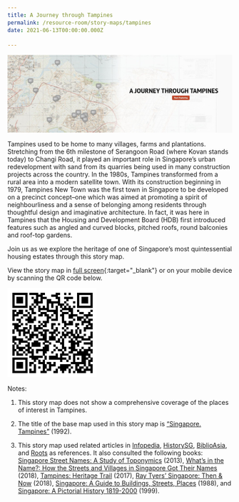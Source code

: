 ```yaml
---
title: A Journey through Tampines
permalink: /resource-room/story-maps/tampines
date: 2021-06-13T00:00:00.000Z

---
```



<img src="/images/storymap-image-tampines.png" alt="storymap-tampines"/>

Tampines used to be home to many villages, farms and plantations. Stretching from the 6th milestone of Serangoon Road (where Kovan stands today) to Changi Road, it played an important role in Singapore’s urban redevelopment with sand from its quarries being used in many construction projects across the country. In the 1980s, Tampines transformed from a rural area into a modern satellite town. With its construction beginning in 1979, Tampines New Town was the first town in Singapore to be developed on a precinct concept–one which was aimed at promoting a spirit of neighbourliness and a sense of belonging among residents through thoughtful design and imaginative architecture. In fact, it was here in Tampines that the Housing and Development Board (HDB) first introduced features such as angled and curved blocks, pitched roofs, round balconies and roof-top gardens.

Join us as we explore the heritage of one of Singapore’s most quintessential housing estates through this story map.

View the story map in [full screen](https://uploads.knightlab.com/storymapjs/04f5c05311b7e48aadefd0cdd269c308/tampines/index.html){:target="_blank"} or on your mobile device by scanning the QR code below.

<img src="/images/qr-code-storymap-tampines.png" alt="qr-code-storymap-tampines" style="width:200px;" />

Notes:

1. This story map does not show a comprehensive coverage of the places of interest in Tampines.

2. The title of the base map used in this story map is [“Singapore. Tampines”](https://www.nas.gov.sg/archivesonline/maps_building_plans/record-details/fb73b6c5-115c-11e3-83d5-0050568939ad) (1992).

3. This story map used related articles in [Infopedia](https://eresources.nlb.gov.sg/infopedia/), [HistorySG](http://eresources.nlb.gov.sg/history), [BiblioAsia](https://www.nlb.gov.sg/Browse/BiblioAsia.aspx), and [Roots](https://www.roots.sg/) as references. It also consulted the following books: [Singapore Street Names: A Study of Toponymics](https://eservice.nlb.gov.sg/item_holding.aspx?bid=200123850) (2013), [What’s in the Name?: How the Streets and Villages in Singapore Got Their Names](https://eservice.nlb.gov.sg/item_holding.aspx?bid=202924449) (2018), [Tampines: Heritage Trail](https://eservice.nlb.gov.sg/item_holding.aspx?bid=203136712) (2017), [Ray Tyers’ Singapore: Then & Now](https://eservice.nlb.gov.sg/item_holding.aspx?bid=203784837) (2018), [Singapore: A Guide to Buildings, Streets, Places](http://eservice.nlb.gov.sg/item_holding.aspx?bid=4712298) (1988), and [Singapore: A Pictorial History 1819-2000](http://eservice.nlb.gov.sg/item_holding.aspx?bid=9651676) (1999).
